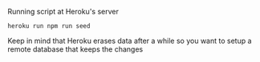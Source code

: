 Running script at Heroku's server
```
heroku run npm run seed
```

Keep in mind that Heroku erases data after a while so you want to setup a remote database that keeps the changes